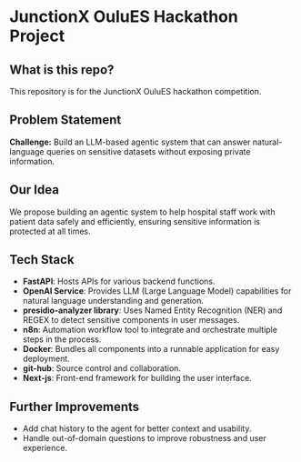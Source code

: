 # JunctionX OuluES Hackathon Project

## What is this repo?

This repository is for the JunctionX OuluES hackathon competition.

## Problem Statement

**Challenge:** Build an LLM-based agentic system that can answer natural-language queries on sensitive datasets without exposing private information.

## Our Idea

We propose building an agentic system to help hospital staff work with patient data safely and efficiently, ensuring sensitive information is protected at all times.

## Tech Stack

- **FastAPI**: Hosts APIs for various backend functions.
- **OpenAI Service**: Provides LLM (Large Language Model) capabilities for natural language understanding and generation.
- **presidio-analyzer library**: Uses Named Entity Recognition (NER) and REGEX to detect sensitive components in user messages.
- **n8n**: Automation workflow tool to integrate and orchestrate multiple steps in the process.
- **Docker**: Bundles all components into a runnable application for easy deployment.
- **git-hub**: Source control and collaboration.
- **Next-js**: Front-end framework for building the user interface.

## Further Improvements

- Add chat history to the agent for better context and usability.
- Handle out-of-domain questions to improve robustness and user experience.
